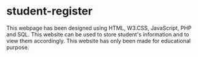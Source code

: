 # student-register
This webpage has been designed using HTML, W3.CSS, JavaScript, PHP and SQL.
This website can be used to store student's information and to view them accordingly.
This website has only been made for educational purpose.
